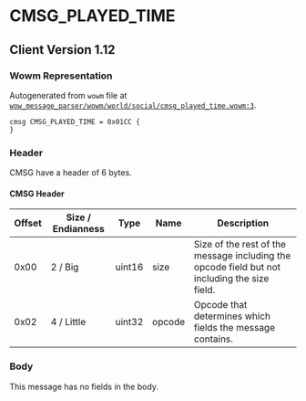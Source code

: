 # CMSG_PLAYED_TIME

## Client Version 1.12

### Wowm Representation

Autogenerated from `wowm` file at [`wow_message_parser/wowm/world/social/cmsg_played_time.wowm:3`](https://github.com/gtker/wow_messages/tree/main/wow_message_parser/wowm/world/social/cmsg_played_time.wowm#L3).
```rust,ignore
cmsg CMSG_PLAYED_TIME = 0x01CC {
}
```
### Header

CMSG have a header of 6 bytes.

#### CMSG Header

| Offset | Size / Endianness | Type   | Name   | Description |
| ------ | ----------------- | ------ | ------ | ----------- |
| 0x00   | 2 / Big           | uint16 | size   | Size of the rest of the message including the opcode field but not including the size field.|
| 0x02   | 4 / Little        | uint32 | opcode | Opcode that determines which fields the message contains.|

### Body

This message has no fields in the body.

